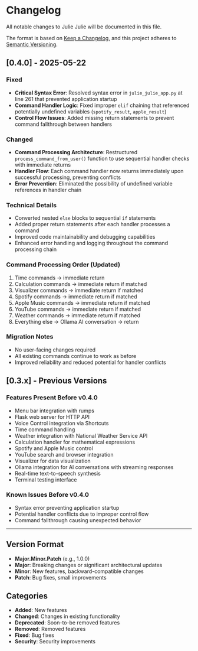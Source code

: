 # Changelog

All notable changes to Julie Julie will be documented in this file.

The format is based on [Keep a Changelog](https://keepachangelog.com/en/1.0.0/),
and this project adheres to [Semantic Versioning](https://semver.org/spec/v2.0.0.html).

## [0.4.0] - 2025-05-22

### Fixed
- **Critical Syntax Error**: Resolved syntax error in `julie_julie_app.py` at line 261 that prevented application startup
- **Command Handler Logic**: Fixed improper `elif` chaining that referenced potentially undefined variables (`spotify_result`, `apple_result`)
- **Control Flow Issues**: Added missing return statements to prevent command fallthrough between handlers

### Changed
- **Command Processing Architecture**: Restructured `process_command_from_user()` function to use sequential handler checks with immediate returns
- **Handler Flow**: Each command handler now returns immediately upon successful processing, preventing conflicts
- **Error Prevention**: Eliminated the possibility of undefined variable references in handler chain

### Technical Details
- Converted nested `else` blocks to sequential `if` statements
- Added proper return statements after each handler processes a command
- Improved code maintainability and debugging capabilities
- Enhanced error handling and logging throughout the command processing chain

### Command Processing Order (Updated)
1. Time commands → immediate return
2. Calculation commands → immediate return if matched
3. Visualizer commands → immediate return if matched
4. Spotify commands → immediate return if matched
5. Apple Music commands → immediate return if matched
6. YouTube commands → immediate return if matched
7. Weather commands → immediate return if matched
8. Everything else → Ollama AI conversation → return

### Migration Notes
- No user-facing changes required
- All existing commands continue to work as before
- Improved reliability and reduced potential for handler conflicts

## [0.3.x] - Previous Versions

### Features Present Before v0.4.0
- Menu bar integration with rumps
- Flask web server for HTTP API
- Voice Control integration via Shortcuts
- Time command handling
- Weather integration with National Weather Service API
- Calculation handler for mathematical expressions
- Spotify and Apple Music control
- YouTube search and browser integration
- Visualizer for data visualization
- Ollama integration for AI conversations with streaming responses
- Real-time text-to-speech synthesis
- Terminal testing interface

### Known Issues Before v0.4.0
- Syntax error preventing application startup
- Potential handler conflicts due to improper control flow
- Command fallthrough causing unexpected behavior

---

## Version Format

- **Major.Minor.Patch** (e.g., 1.0.0)
- **Major**: Breaking changes or significant architectural updates
- **Minor**: New features, backward-compatible changes
- **Patch**: Bug fixes, small improvements

## Categories

- **Added**: New features
- **Changed**: Changes in existing functionality
- **Deprecated**: Soon-to-be removed features
- **Removed**: Removed features
- **Fixed**: Bug fixes
- **Security**: Security improvements
